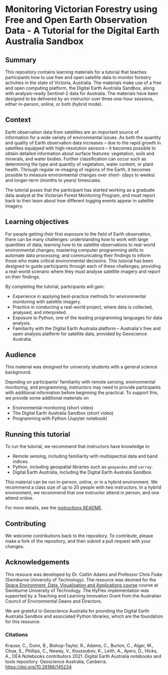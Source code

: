 # Monitoring Victorian Forestry using Free and Open Earth Observation Data - A Tutorial for the Digital Earth Australia Sandbox

## Summary

This repository contains learning materials for a tutorial that teaches participants how to use free and open satellite data to monitor forestry activities in the state of Victoria, Australia.
The materials make use of a free and open computing platform, the Digital Earth Australia Sandbox, along with analysis-ready Sentinel-2 data for Australia.
The materials have been designed to be delivered by an instructor over three one-hour sessions, either in-person, online, or both (hybrid mode).

## Context

Earth observation data from satellites are an important source of information for a wide variety of environmental issues.
As both the quantity and quality of Earth observation data increases – due to the rapid growth in satellites equipped with high-resolution sensors – it becomes possible to obtain detailed
information about surface features: vegetation, soils and minerals, and water bodies. 
Further classification can occur such as determining the type and quantity of vegetation, water content, or plant health. 
Through regular re-imaging of regions of the Earth, it becomes possible to measure environmental changes over short- (days to weeks) and longer-term (months to years) timescales.

The tutorial poses that the participant has started working as a graduate data analyst at the Victorian Forest Monitoring Program, and must report back to their team about how different logging events appear in satellite imagery.

## Learning objectives

For people getting their first exposure to the field of Earth observation, there can be many challenges: understanding how to work with large quantities of data; learning how to tie satellite observations to real-world environmental changes; mastering computer programming skills to automate data processing; and communicating their findings to inform those who make critical environmental decisions.
This tutorial has been designed to guide participants through each of these challenges, providing a real-world scenario where they must analyse satellite imagery and report on their findings.

By completing the tutorial, participants will gain:

- Experience in applying best-practice methods for environmental monitoring with satellite imagery.
- Practice in conducting a real-world project, where data is collected, analysed, and interpreted.
- Exposure to Python, one of the leading programming languages for data analysis.
- Familiarity with the Digital Earth Australia platform – Australia's free and open analysis platform for satellite data, provided by Geoscience Australia.

## Audience

This material was designed for university students with a general science background.

Depnding on participants' familiarity with remote sensing, environmental monitoring, and programming, instructors may need to provide participants with additional information before beginning the practical. 
To support this, we provide some additional materials on

- Environmental monitoring (short video)
- The Digital Earth Australia Sandbox (short video)
- Programming with Python (Jupyter notebook)

## Running this tutorial

To run the tutorial, we recommend that instructors have knowledge in:

- Remote sensing, including familiarity with multispectral data and band indices.
- Python, including geospatial libraries such as `geopandas` and `xarray`.
- Digital Earth Australia, including the Digital Earth Australia Sandbox.

This material can be run in-person, online, or in a hybrid environment.
We recommend a class size of up to 20 people with two instructors.
In a hybrid environment, we recommend that one instructor attend in person, and one attend online.

For more details, see the [instructions README](./instructions/README.md).

## Contributing
We welcome contributions back to the repository.
To contribute, please make a fork of the repository, and then submit a pull request with your changes.

## Acknowledgements

This resouce was developed by Dr. Caitlin Adams and Professor Chris Fluke (Swinburne University of Technology).
The resource was desined for the [Space Environment, Data, Visualisation and Applications course](https://www.swinburne.edu.au/course/unit/a/aer20002/) course at Swinburne University of Technology.
The HyFlex implementation was supported by a Teaching and Learning Innovation Grant from the Australian Council of Environmental Deans and Directors.

We are grateful to Geoscience Australia for providing the Digital Earth Australia Sandbox and associated Python libraries, which are the foundation for this resource. 

### Citations
Krause, C., Dunn, B., Bishop-Taylor, R., Adams, C., Burton, C., Alger, M., Chua, S., Phillips, C., Newey, V., Kouzoubov, K., Leith, A., Ayers, D., Hicks, A., DEA Notebooks contributors 2021. Digital Earth Australia notebooks and tools repository. Geoscience Australia, Canberra. https://doi.org/10.26186/145234
